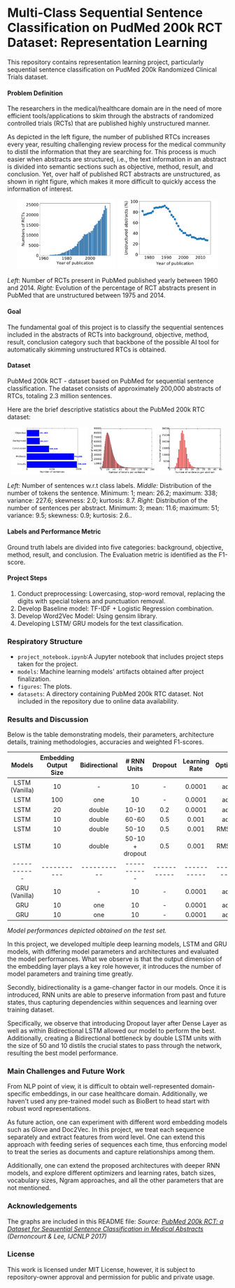 # Multi‑Class Sequential Sentence Classification on PudMed 200k RCT Dataset: Representation Learning
This repository contains representation learning project, particularly sequential sentence classification on PudMed 200k Randomized Clinical Trials dataset.

#### Problem Definition
The researchers in the medical/healthcare domain are in the need of more efficient tools/applications to skim through the abstracts of randomized controlled trials (RCTs) that are published highly unstructured manner.

As depicted in the left figure, the number of published RTCs increases every year, resulting challenging review process for the medical community to distil the information that they are searching for. This process is much easier when abstracts are structured, i.e., the text information in an abstract is divided into semantic sections such as objective, method, result, and conclusion. Yet, over half of published RCT abstracts are unstructured, as shown in right figure, which makes it more difficult to quickly access the information of interest.


<p align="center" width="100%">
<img src="figures/Fig1.PNG" width=45%>
<img src="figures/Fig2.PNG" width=46%>
<figcaption>

*Left*: Number of RCTs present in PubMed published yearly between 1960 and 2014.
*Right:* Evolution of the percentage of RCT abstracts present in PubMed that are unstructured between 1975 and 2014.
</figcaption>
</p>



#### Goal
The fundamental goal of this project is to classify the sequential sentences included in the abstracts of RCTs into background, objective, method, result, conclusion category such that backbone of the possible AI tool for automatically skimming unstructured RTCs is obtained.

#### Dataset
PubMed 200k RCT - dataset based on PubMed for sequential sentence classification. The dataset consists of approximately 200,000 abstracts of RTCs, totaling 2.3 million sentences.

Here are the brief descriptive statistics about the PubMed 200k RTC dataset:

<p align="center" width="100%">
<img src="figures/Fig3.PNG" width=35%>
<img src="figures/Fig4.PNG" width=30%>
<img src="figures/Fig5.PNG" width=30%>
<figcaption>

*Left:* Number of sentences w.r.t class labels.
*Middle:* Distribution of the number of tokens the sentence. Minimum: 1; mean: 26.2; maximum: 338; variance: 227.6; skewness: 2.0; kurtosis: 8.7.
*Right:* Distribution of the number of sentences per abstract. Minimum: 3; mean: 11.6; maximum: 51; variance: 9.5; skewness: 0.9; kurtosis: 2.6..</figcaption>

#### Labels and Performance Metric
Ground truth labels are divided into five categories: background, objective, method, result, and conclusion. The Evaluation metric is identified as the F1-score.

#### Project Steps
1. Conduct preprocessing: Lowercasing, stop-word removal, replacing the digits with special tokens and punctuation removal.
2. Develop Baseline model: TF-IDF + Logistic Regression combination.
3. Develop Word2Vec Model: Using gensim library.
4. Developing LSTM/ GRU models for the text classification.

### Respiratory Structure
- `project_notebook.ipynb`:A Jupyter notebook that includes project steps taken for the project.
- `models`: Machine learning models' artifacts obtained after project finalization.
- `figures`: The plots.
- `datasets`: A directory containing PubMed 200k RTC dataset. Not included in the repository due to online data availability.

### Results and Discussion
Below is the table demonstrating models, their parameters, architecture details, training methodologies, accuracies and weighted F1-scores.

| Models | Embedding Output Size | Bidirectional |# RNN Units | Dropout| Learning Rate | Optimizer | Batch Size | # of epochs | Accuracy* |Weighted F1 Score*|
|:---:|:-------------:|:-----------:|:-----------:|:-------------:|:-----------:|:-----------:|:-----------:|:-----------:|:-----------:|:-----------:|
|LSTM (Vanilla) |10|-|10|-| 0.0001| adam| 2000| 10|0.348|0.180|
|LSTM           |100|one|10|-|0.0001| adam| 2000|20|0.801|0.798|
|LSTM           |20|double|10-10|0.2|0.0001| adam|2000|20|0.790|0.788|
|LSTM           |10|double|60-60|0.5|0.001| adam|2000|5|0.807|0.804|
|LSTM          |10|double|50-10|0.5|0.001|RMSprop|1000|10|0.825|0.823|
|LSTM          |10|double|50-10 + dropout|0.5|0.001|RMSprop|1000|15|**0.830**|**0.828**|
|-----------|-----------|-----------|-----------|-----------|-----------| ------------|------------|------------|------------|------------|
|GRU (Vanilla) |10|-|10|-| 0.0001| adam| 2000| 20| 0.345| 0.178|
|GRU           |10|one|10|-| 0.0001| adam| 2000| 10| 0.780| 0.775|
|GRU           |10|one|10|-| 0.0001| adam| 2000| 20| 0.863| 0.824|

*Model performances depicted obtained on the test set.*

In this project, we developed multiple deep learning models, LSTM and GRU models, with differing model parameters and architectures and evaluated the model performances. What we observe is that the output dimension of the embedding layer plays a key role however, it introduces the number of model parameters and training time greatly.

Secondly, bidirectionality is a game-changer factor in our models. Once it is introduced, RNN units are able to preserve information from past and future states, thus capturing dependencies within sequences and learning over training dataset.

Specifically, we observe that introducing Dropout layer after Dense Layer as well as within Bidirectional LSTM allowed our model to perform the best. Additionally, creating a Bidirectional bottleneck by double LSTM units with the size of 50 and 10 distils the crucial states to pass through the network, resulting the best model performance.

### Main Challenges and Future Work

From NLP point of view, it is difficult to obtain well-represented domain-specific embeddings, in our case healthcare domain. Additionally, we haven't used any pre-trained model such as BioBert to head start with robust word representations.

As future action, one can experiment with different word embedding models such as Glove and Doc2Vec. In this project, we treat each sequence separately and extract features from word level. One can extend this approach with feeding series of sequences each time, thus enforcing model to treat the series as documents and capture relationships among them.

Additionally, one can extend the proposed architectures with deeper RNN models, and explore different optimizers and learning rates, batch sizes, vocabulary sizes, Ngram approaches, and all the other parameters that are not mentioned.

### Acknowledgements
The graphs are included in this README file: *Source: [PubMed 200k RCT: a Dataset for Sequential Sentence Classification in Medical Abstracts](https://aclanthology.org/I17-2052) (Dernoncourt & Lee, IJCNLP 2017)*

### License
This work is licensed under MIT License, however, it is subject to repository-owner approval and permission for public and private usage.
